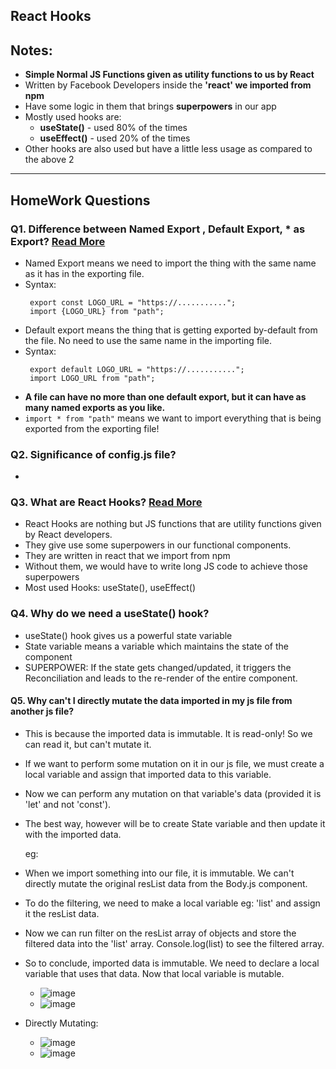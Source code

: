## React Hooks

## Notes:
- **Simple Normal JS Functions given as utility functions to us by React**
- Written by Facebook Developers inside the **'react' we imported from npm**
- Have some logic in them that brings **superpowers** in our app
- Mostly used hooks are: 
   - **useState()** - used 80% of the times
   - **useEffect()** - used 20% of the times
- Other hooks are also used but have a little less usage as compared to the above 2
-----------------------------------------------------------------------------------
## HomeWork Questions

### Q1. Difference between Named Export , Default Export, * as Export? [Read More](https://react.dev/learn/importing-and-exporting-components)
   - Named Export means we need to import the thing with the same name as it has in the exporting file.
   - Syntax: 
       ```
        export const LOGO_URL = "https://...........";
        import {LOGO_URL} from "path";
       ```
   - Default export means the thing that is getting exported by-default from the file. No need to use the same name in the importing file.
   - Syntax: 
       ```
        export default LOGO_URL = "https://...........";
        import LOGO_URL from "path";
       ```
   - **A file can have no more than one default export, but it can have as many named exports as you like.**
   - `import * from "path"` means we want to import everything that is being exported from the exporting file!
     
### Q2. Significance of config.js file?
   - 
### Q3. What are React Hooks? [Read More](https://legacy.reactjs.org/docs/hooks-overview.html)
   - React Hooks are nothing but JS functions that are utility functions given by React developers.
   - They give use some superpowers in our functional components.
   - They are written in react that we import from npm
   - Without them, we would have to write long JS code to achieve those superpowers
   - Most used Hooks: useState(), useEffect()
     
### Q4. Why do we need a useState() hook? 
   - useState() hook gives us a powerful state variable
   - State variable means a variable which maintains the state of the component
   - SUPERPOWER: If the state gets changed/updated, it triggers the Reconciliation and leads to the re-render of the entire component.

#### Q5. Why can't I directly mutate the data imported in my js file from another js file?
   - This is because the imported data is immutable. It is read-only! So we can read it, but can't mutate it.
   - If we want to perform some mutation on it in our js file, we must create a local variable and assign that imported data to this variable.
   - Now we can perform any mutation on that variable's data (provided it is 'let' and not 'const').
   - The best way, however will be to create State variable and then update it with the imported data.

     eg:
   - When we import something into our file, it is immutable. We can't directly mutate the original resList data from the Body.js component. 
   - To do the filtering, we need to make a local variable eg: 'list' and assign it the resList data.
   - Now we can run filter on the resList array of objects and store the filtered data into the 'list' array. Console.log(list) to see the filtered array.
   - So to conclude, imported data is immutable. We need to declare a local variable that uses that data. Now that local variable is mutable.
      - ![image](https://github.com/Harshita-Kohli/Namaste-React/assets/54809528/b10cc2a6-94f4-455e-b2c1-4793123c6467)
      - ![image](https://github.com/Harshita-Kohli/Namaste-React/assets/54809528/5685073b-dc09-4a90-ae97-b62ff1d98cb6)
   - Directly Mutating:
      - ![image](https://github.com/Harshita-Kohli/Namaste-React/assets/54809528/9f6dd4ff-bed9-44ac-9585-280e6c7be8bb)
      - ![image](https://github.com/Harshita-Kohli/Namaste-React/assets/54809528/956794e9-08a9-4da1-8cca-1e1187b71e15)

